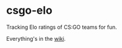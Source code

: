 # csgo-elo

Tracking Elo ratings of CS:GO teams for fun.

Everything's in the [wiki](https://github.com/KenanY/csgo-elo/wiki).